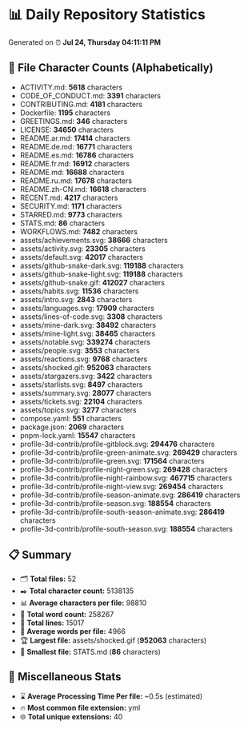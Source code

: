 # 📊 Daily Repository Statistics
Generated on ⏰ **Jul 24, Thursday 04:11:11 PM**

## 📂 File Character Counts (Alphabetically)
- ACTIVITY.md: **5618** characters
- CODE_OF_CONDUCT.md: **3391** characters
- CONTRIBUTING.md: **4181** characters
- Dockerfile: **1195** characters
- GREETINGS.md: **346** characters
- LICENSE: **34650** characters
- README.ar.md: **17414** characters
- README.de.md: **16771** characters
- README.es.md: **16786** characters
- README.fr.md: **16912** characters
- README.md: **16688** characters
- README.ru.md: **17678** characters
- README.zh-CN.md: **16618** characters
- RECENT.md: **4217** characters
- SECURITY.md: **1171** characters
- STARRED.md: **9773** characters
- STATS.md: **86** characters
- WORKFLOWS.md: **7482** characters
- assets/achievements.svg: **38666** characters
- assets/activity.svg: **23305** characters
- assets/default.svg: **42017** characters
- assets/github-snake-dark.svg: **119188** characters
- assets/github-snake-light.svg: **119188** characters
- assets/github-snake.gif: **412027** characters
- assets/habits.svg: **11536** characters
- assets/intro.svg: **2843** characters
- assets/languages.svg: **17909** characters
- assets/lines-of-code.svg: **3308** characters
- assets/mine-dark.svg: **38492** characters
- assets/mine-light.svg: **38465** characters
- assets/notable.svg: **339274** characters
- assets/people.svg: **3553** characters
- assets/reactions.svg: **9768** characters
- assets/shocked.gif: **952063** characters
- assets/stargazers.svg: **3422** characters
- assets/starlists.svg: **8497** characters
- assets/summary.svg: **28077** characters
- assets/tickets.svg: **22104** characters
- assets/topics.svg: **3277** characters
- compose.yaml: **551** characters
- package.json: **2069** characters
- pnpm-lock.yaml: **15547** characters
- profile-3d-contrib/profile-gitblock.svg: **294476** characters
- profile-3d-contrib/profile-green-animate.svg: **269429** characters
- profile-3d-contrib/profile-green.svg: **171564** characters
- profile-3d-contrib/profile-night-green.svg: **269428** characters
- profile-3d-contrib/profile-night-rainbow.svg: **467715** characters
- profile-3d-contrib/profile-night-view.svg: **269454** characters
- profile-3d-contrib/profile-season-animate.svg: **286419** characters
- profile-3d-contrib/profile-season.svg: **188554** characters
- profile-3d-contrib/profile-south-season-animate.svg: **286419** characters
- profile-3d-contrib/profile-south-season.svg: **188554** characters

## 📋 Summary
- 🗂️ **Total files:** 52
- ✒️ **Total character count:** 5138135
- 📊 **Average characters per file:** 98810
- 📝 **Total word count:** 258267
- 🧾 **Total lines:** 15017
- 📐 **Average words per file:** 4966
- 🏆 **Largest file:** assets/shocked.gif (**952063** characters)
- 🥉 **Smallest file:** STATS.md (**86** characters)

## 🌟 Miscellaneous Stats
- ⌛ **Average Processing Time Per file:** ~0.5s (estimated)
- 🔥 **Most common file extension:** yml
- 🌐 **Total unique extensions:** 40
